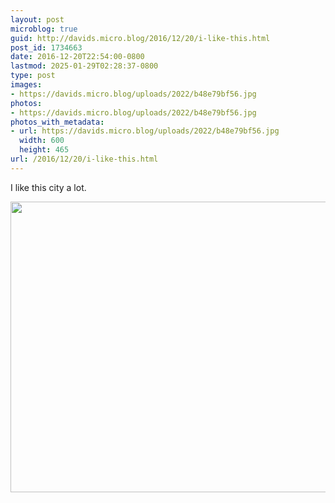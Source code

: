 ```yaml
---
layout: post
microblog: true
guid: http://davids.micro.blog/2016/12/20/i-like-this.html
post_id: 1734663
date: 2016-12-20T22:54:00-0800
lastmod: 2025-01-29T02:28:37-0800
type: post
images:
- https://davids.micro.blog/uploads/2022/b48e79bf56.jpg
photos:
- https://davids.micro.blog/uploads/2022/b48e79bf56.jpg
photos_with_metadata:
- url: https://davids.micro.blog/uploads/2022/b48e79bf56.jpg
  width: 600
  height: 465
url: /2016/12/20/i-like-this.html
---
```

I like this city a lot.

<img src="/uploads/2022/b48e79bf56.jpg" width="600" height="465" alt="">

